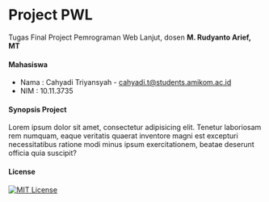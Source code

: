 # Project PWL

Tugas Final Project Pemrograman Web Lanjut, dosen __M. Rudyanto Arief, MT__

#### Mahasiswa
- Nama : Cahyadi Triyansyah - [cahyadi.t@students.amikom.ac.id](mailto:cahyadi.t@students.amikom.ac.id)
- NIM : 10.11.3735

#### Synopsis Project

Lorem ipsum dolor sit amet, consectetur adipisicing elit. Tenetur laboriosam rem numquam, eaque veritatis quaerat inventore magni est excepturi necessitatibus ratione modi minus ipsum exercitationem, beatae deserunt officia quia suscipit?

#### License
[![MIT License](https://img.shields.io/dub/l/vibe-d.svg)](LICENSE)